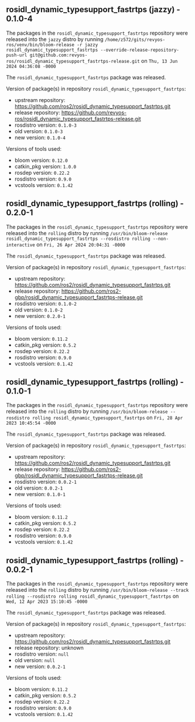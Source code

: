 ## rosidl_dynamic_typesupport_fastrtps (jazzy) - 0.1.0-4

The packages in the `rosidl_dynamic_typesupport_fastrtps` repository were released into the `jazzy` distro by running `/home/z572/gits/revyos-ros/venv/bin/bloom-release -r jazzy rosidl_dynamic_typesupport_fastrtps --override-release-repository-push-url git@github.com:revyos-ros/rosidl_dynamic_typesupport_fastrtps-release.git` on `Thu, 13 Jun 2024 04:36:08 -0000`

The `rosidl_dynamic_typesupport_fastrtps` package was released.

Version of package(s) in repository `rosidl_dynamic_typesupport_fastrtps`:

- upstream repository: https://github.com/ros2/rosidl_dynamic_typesupport_fastrtps.git
- release repository: https://github.com/revyos-ros/rosidl_dynamic_typesupport_fastrtps-release.git
- rosdistro version: `0.1.0-3`
- old version: `0.1.0-3`
- new version: `0.1.0-4`

Versions of tools used:

- bloom version: `0.12.0`
- catkin_pkg version: `1.0.0`
- rosdep version: `0.22.2`
- rosdistro version: `0.9.0`
- vcstools version: `0.1.42`


## rosidl_dynamic_typesupport_fastrtps (rolling) - 0.2.0-1

The packages in the `rosidl_dynamic_typesupport_fastrtps` repository were released into the `rolling` distro by running `/usr/bin/bloom-release rosidl_dynamic_typesupport_fastrtps --rosdistro rolling --non-interactive` on `Fri, 26 Apr 2024 20:04:31 -0000`

The `rosidl_dynamic_typesupport_fastrtps` package was released.

Version of package(s) in repository `rosidl_dynamic_typesupport_fastrtps`:

- upstream repository: https://github.com/ros2/rosidl_dynamic_typesupport_fastrtps.git
- release repository: https://github.com/ros2-gbp/rosidl_dynamic_typesupport_fastrtps-release.git
- rosdistro version: `0.1.0-2`
- old version: `0.1.0-2`
- new version: `0.2.0-1`

Versions of tools used:

- bloom version: `0.11.2`
- catkin_pkg version: `0.5.2`
- rosdep version: `0.22.2`
- rosdistro version: `0.9.0`
- vcstools version: `0.1.42`


## rosidl_dynamic_typesupport_fastrtps (rolling) - 0.1.0-1

The packages in the `rosidl_dynamic_typesupport_fastrtps` repository were released into the `rolling` distro by running `/usr/bin/bloom-release --rosdistro rolling rosidl_dynamic_typesupport_fastrtps` on `Fri, 28 Apr 2023 10:45:54 -0000`

The `rosidl_dynamic_typesupport_fastrtps` package was released.

Version of package(s) in repository `rosidl_dynamic_typesupport_fastrtps`:

- upstream repository: https://github.com/ros2/rosidl_dynamic_typesupport_fastrtps.git
- release repository: https://github.com/ros2-gbp/rosidl_dynamic_typesupport_fastrtps-release.git
- rosdistro version: `0.0.2-1`
- old version: `0.0.2-1`
- new version: `0.1.0-1`

Versions of tools used:

- bloom version: `0.11.2`
- catkin_pkg version: `0.5.2`
- rosdep version: `0.22.2`
- rosdistro version: `0.9.0`
- vcstools version: `0.1.42`


## rosidl_dynamic_typesupport_fastrtps (rolling) - 0.0.2-1

The packages in the `rosidl_dynamic_typesupport_fastrtps` repository were released into the `rolling` distro by running `/usr/bin/bloom-release --track rolling --rosdistro rolling rosidl_dynamic_typesupport_fastrtps` on `Wed, 12 Apr 2023 15:10:45 -0000`

The `rosidl_dynamic_typesupport_fastrtps` package was released.

Version of package(s) in repository `rosidl_dynamic_typesupport_fastrtps`:

- upstream repository: https://github.com/ros2/rosidl_dynamic_typesupport_fastrtps.git
- release repository: unknown
- rosdistro version: `null`
- old version: `null`
- new version: `0.0.2-1`

Versions of tools used:

- bloom version: `0.11.2`
- catkin_pkg version: `0.5.2`
- rosdep version: `0.22.2`
- rosdistro version: `0.9.0`
- vcstools version: `0.1.42`


